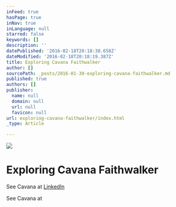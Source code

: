 ```yaml
---
inFeed: true
hasPage: true
inNav: true
inLanguage: null
starred: false
keywords: []
description: ''
datePublished: '2016-02-18T20:18:38.658Z'
dateModified: '2016-02-18T20:18:19.387Z'
title: Exploring Cavana Faithwalker
author: []
sourcePath: _posts/2016-01-30-exploring-cavana-faithwalker.md
published: true
authors: []
publisher:
  name: null
  domain: null
  url: null
  favicon: null
url: exploring-cavana-faithwalker/index.html
_type: Article

---
```

![](https://the-grid-user-content.s3-us-west-2.amazonaws.com/b9626dfe-862f-4a52-b1c9-bd51909599f1.jpg)

# Exploring Cavana Faithwalker

See Cavana at [LinkedIn][0]

See Cavana at 

[0]: https://www.linkedin.com/in/leftthumbprintsolutions